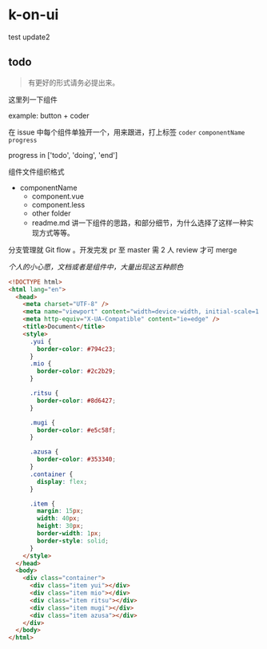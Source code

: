# k-on-ui

test update2

## todo

> 有更好的形式请务必提出来。

这里列一下组件

example: button + coder

在 issue 中每个组件单独开一个，用来跟进，打上标签 `coder` `componentName` `progress`

progress in ['todo', 'doing', 'end']

组件文件组织格式

- componentName
  - component.vue
  - component.less
  - other folder
  - readme.md 讲一下组件的思路，和部分细节，为什么选择了这样一种实现方式等等。

分支管理就 Git flow 。开发完发 pr 至 master 需 2 人 review 才可 merge

_个人的小心愿，文档或者是组件中，大量出现这五种颜色_

```html
<!DOCTYPE html>
<html lang="en">
  <head>
    <meta charset="UTF-8" />
    <meta name="viewport" content="width=device-width, initial-scale=1.0" />
    <meta http-equiv="X-UA-Compatible" content="ie=edge" />
    <title>Document</title>
    <style>
      .yui {
        border-color: #794c23;
      }
      .mio {
        border-color: #2c2b29;
      }

      .ritsu {
        border-color: #8d6427;
      }

      .mugi {
        border-color: #e5c58f;
      }

      .azusa {
        border-color: #353340;
      }
      .container {
        display: flex;
      }

      .item {
        margin: 15px;
        width: 40px;
        height: 30px;
        border-width: 1px;
        border-style: solid;
      }
    </style>
  </head>
  <body>
    <div class="container">
      <div class="item yui"></div>
      <div class="item mio"></div>
      <div class="item ritsu"></div>
      <div class="item mugi"></div>
      <div class="item azusa"></div>
    </div>
  </body>
</html>
```
